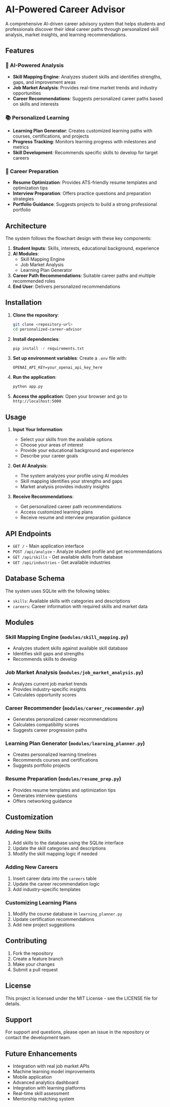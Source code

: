 # AI-Powered Career Advisor

A comprehensive AI-driven career advisory system that helps students and professionals discover their ideal career paths through personalized skill analysis, market insights, and learning recommendations.

## Features

### 🧠 AI-Powered Analysis
- **Skill Mapping Engine**: Analyzes student skills and identifies strengths, gaps, and improvement areas
- **Job Market Analysis**: Provides real-time market trends and industry opportunities
- **Career Recommendations**: Suggests personalized career paths based on skills and interests

### 📚 Personalized Learning
- **Learning Plan Generator**: Creates customized learning paths with courses, certifications, and projects
- **Progress Tracking**: Monitors learning progress with milestones and metrics
- **Skill Development**: Recommends specific skills to develop for target careers

### 💼 Career Preparation
- **Resume Optimization**: Provides ATS-friendly resume templates and optimization tips
- **Interview Preparation**: Offers practice questions and preparation strategies
- **Portfolio Guidance**: Suggests projects to build a strong professional portfolio

## Architecture

The system follows the flowchart design with these key components:

1. **Student Inputs**: Skills, interests, educational background, experience
2. **AI Modules**:
   - Skill Mapping Engine
   - Job Market Analysis
   - Learning Plan Generator
3. **Career Path Recommendations**: Suitable career paths and multiple recommended roles
4. **End User**: Delivers personalized recommendations

## Installation

1. **Clone the repository**:
   ```bash
   git clone <repository-url>
   cd personalized-career-advisor
   ```

2. **Install dependencies**:
   ```bash
   pip install -r requirements.txt
   ```

3. **Set up environment variables**:
   Create a `.env` file with:
   ```
   OPENAI_API_KEY=your_openai_api_key_here
   ```

4. **Run the application**:
   ```bash
   python app.py
   ```

5. **Access the application**:
   Open your browser and go to `http://localhost:5000`

## Usage

1. **Input Your Information**:
   - Select your skills from the available options
   - Choose your areas of interest
   - Provide your educational background and experience
   - Describe your career goals

2. **Get AI Analysis**:
   - The system analyzes your profile using AI modules
   - Skill mapping identifies your strengths and gaps
   - Market analysis provides industry insights

3. **Receive Recommendations**:
   - Get personalized career path recommendations
   - Access customized learning plans
   - Receive resume and interview preparation guidance

## API Endpoints

- `GET /` - Main application interface
- `POST /api/analyze` - Analyze student profile and get recommendations
- `GET /api/skills` - Get available skills from database
- `GET /api/industries` - Get available industries

## Database Schema

The system uses SQLite with the following tables:
- `skills`: Available skills with categories and descriptions
- `careers`: Career information with required skills and market data

## Modules

### Skill Mapping Engine (`modules/skill_mapping.py`)
- Analyzes student skills against available skill database
- Identifies skill gaps and strengths
- Recommends skills to develop

### Job Market Analysis (`modules/job_market_analysis.py`)
- Analyzes current job market trends
- Provides industry-specific insights
- Calculates opportunity scores

### Career Recommender (`modules/career_recommender.py`)
- Generates personalized career recommendations
- Calculates compatibility scores
- Suggests career progression paths

### Learning Plan Generator (`modules/learning_planner.py`)
- Creates personalized learning timelines
- Recommends courses and certifications
- Suggests portfolio projects

### Resume Preparation (`modules/resume_prep.py`)
- Provides resume templates and optimization tips
- Generates interview questions
- Offers networking guidance

## Customization

### Adding New Skills
1. Add skills to the database using the SQLite interface
2. Update the skill categories and descriptions
3. Modify the skill mapping logic if needed

### Adding New Careers
1. Insert career data into the `careers` table
2. Update the career recommendation logic
3. Add industry-specific templates

### Customizing Learning Plans
1. Modify the course database in `learning_planner.py`
2. Update certification recommendations
3. Add new project suggestions

## Contributing

1. Fork the repository
2. Create a feature branch
3. Make your changes
4. Submit a pull request

## License

This project is licensed under the MIT License - see the LICENSE file for details.

## Support

For support and questions, please open an issue in the repository or contact the development team.

## Future Enhancements

- Integration with real job market APIs
- Machine learning model improvements
- Mobile application
- Advanced analytics dashboard
- Integration with learning platforms
- Real-time skill assessment
- Mentorship matching system

